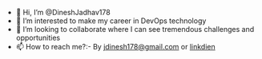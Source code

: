 - 👋 Hi, I’m @DineshJadhav178
- 👀 I’m interested to make my career in DevOps technology
- 💞️ I’m looking to collaborate where I can see tremendous challenges and opportunities
- 📫 How to reach me?:- By jdinesh178@gmail.com or [linkdien](https://www.linkedin.com/in/dinesh-jadhav-12304712a/)

<!---
DineshJadhav178/DineshJadhav178 is a ✨ special ✨ repository because its `README.md` (this file) appears on your GitHub profile.
You can click the Preview link to take a look at your changes.
--->
